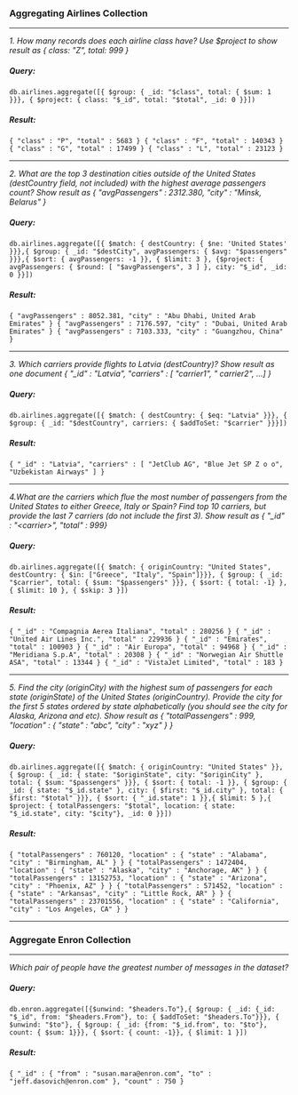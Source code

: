 ### Aggregating Airlines Collection 
---
*1.  How many records does each airline class have? Use $project to show result as { class: "Z", total: 999 }*
##### Query:
`
db.airlines.aggregate([{ $group: { _id: "$class", total: { $sum: 1 }}}, { $project: { class: "$_id", total: "$total", _id: 0 }}])
`
##### Result:
`
{ "class" : "P", "total" : 5683 }
{ "class" : "F", "total" : 140343 }
{ "class" : "G", "total" : 17499 }
{ "class" : "L", "total" : 23123 }
`

---
*2. What are the top 3 destination cities outside of the United States (destCountry field, not included) with the highest average passengers count? Show result as { "avgPassengers" : 2312.380, "city" : "Minsk, Belarus" }*
##### Query:
`
db.airlines.aggregate([{ $match: { destCountry: { $ne: 'United States' }}},{ $group: { _id: "$destCity", avgPassengers: { $avg: "$passengers" }}},{ $sort: { avgPassengers: -1 }}, { $limit: 3 }, {$project: { avgPassengers: { $round: [ "$avgPassengers", 3 ] }, city: "$_id", _id: 0 }}])
`
##### Result:
`
{ "avgPassengers" : 8052.381, "city" : "Abu Dhabi, United Arab Emirates" }
{ "avgPassengers" : 7176.597, "city" : "Dubai, United Arab Emirates" }
{ "avgPassengers" : 7103.333, "city" : "Guangzhou, China" }
`

---
*3. Which carriers provide flights to Latvia (destCountry)? Show result as one document { "_id" : "Latvia", "carriers" : [ "carrier1", " carrier2", …] }*
##### Query:
`
 db.airlines.aggregate([{ $match: { destCountry: { $eq: "Latvia" }}}, { $group: { _id: "$destCountry", carriers: { $addToSet: "$carrier" }}}])
`
##### Result:
`
{ "_id" : "Latvia", "carriers" : [ "JetClub AG", "Blue Jet SP Z o o", "Uzbekistan Airways" ] }
`

---
*4.What are the carriers which flue the most number of passengers from the United States to either Greece, Italy or Spain? Find top 10 carriers, but provide the last 7 carriers (do not include the first 3). Show result as { "_id" : "\<carrier>", "total" : 999}*
##### Query:
`
db.airlines.aggregate([{ $match: { originCountry: "United States", destCountry: { $in: ["Greece", "Italy", "Spain"]}}}, { $group: { _id: "$carrier", total: { $sum: "$passengers" }}}, { $sort: { total: -1} }, { $limit: 10 }, { $skip: 3 }])
`
##### Result:
`
{ "_id" : "Compagnia Aerea Italiana", "total" : 280256 }
{ "_id" : "United Air Lines Inc.", "total" : 229936 }
{ "_id" : "Emirates", "total" : 100903 }
{ "_id" : "Air Europa", "total" : 94968 }
{ "_id" : "Meridiana S.p.A", "total" : 20308 }
{ "_id" : "Norwegian Air Shuttle ASA", "total" : 13344 }
{ "_id" : "VistaJet Limited", "total" : 183 }
`

---
*5. Find the city (originCity) with the highest sum of passengers for each state (originState) of the United States (originCountry). Provide the city for the first 5 states ordered by state alphabetically (you should see the city for Alaska, Arizona and etc). Show result as { "totalPassengers" : 999, "location" : { "state" : "abc", "city" : "xyz" } }*
##### Query:
`
db.airlines.aggregate([{ $match: { originCountry: "United States" }}, { $group: { _id: { state: "$originState", city: "$originCity" }, total: { $sum: "$passengers" }}}, { $sort: { total: -1 }}, { $group: { _id: { state: "$_id.state" }, city: { $first: "$_id.city" }, total: { $first: "$total" }}}, { $sort: { "_id.state": 1 }},{ $limit: 5 },{ $project: { totalPassengers: "$total", location: { state: "$_id.state", city: "$city"}, _id: 0 }}])
`
##### Result:
`
{ "totalPassengers" : 760120, "location" : { "state" : "Alabama", "city" : "Birmingham, AL" } }
{ "totalPassengers" : 1472404, "location" : { "state" : "Alaska", "city" : "Anchorage, AK" } }
{ "totalPassengers" : 13152753, "location" : { "state" : "Arizona", "city" : "Phoenix, AZ" } }
{ "totalPassengers" : 571452, "location" : { "state" : "Arkansas", "city" : "Little Rock, AR" } }
{ "totalPassengers" : 23701556, "location" : { "state" : "California", "city" : "Los Angeles, CA" } }
`

---
### Aggregate Enron Collection
---
*Which pair of people have the greatest number of messages in the dataset?*
##### Query:
`
 db.enron.aggregate([{$unwind: "$headers.To"},{ $group: { _id: {_id:  "$_id", from: "$headers.From"}, to: { $addToSet: "$headers.To"}}}, { $unwind: "$to"}, { $group: { _id: {from: "$_id.from", to: "$to"}, count: { $sum: 1}}}, { $sort: { count: -1}}, { $limit: 1 }])
 `
 ##### Result:
 `
{ "_id" : { "from" : "susan.mara@enron.com", "to" : "jeff.dasovich@enron.com" }, "count" : 750 }
 `
